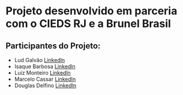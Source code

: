 # Projeto desenvolvido em parceria com o CIEDS RJ e a Brunel Brasil
## Participantes do Projeto:
- Lud Galvão [Linkedln](https://www.linkedin.com/in/lud-galv%C3%A3o/)
- Isaque Barbosa [Linkedln](https://www.linkedin.com/in/isaquediasdev1999/)
- Luiz Monteiro  [Linkedln](https://www.linkedin.com/in/luiz-felipe-monteiro/)
- Marcelo Cassar  [Linkedln](https://www.linkedin.com/in/marcelo-richter-cassar-b4577932/)
- Douglas Delfino  [Linkedln](https://www.linkedin.com/in/douglas-delfino-b305211ab/)

